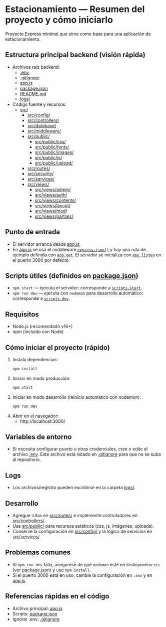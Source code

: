 # Estacionamiento — Resumen del proyecto y cómo iniciarlo

Proyecto Express minimal que sirve como base para una aplicación de estacionamiento.

## Estructura principal backend (visión rápida)
- Archivos raíz backend:
  - [.env](.env)
  - [.gitignore](.gitignore)
  - [app.js](app.js)
  - [package.json](package.json)
  - [README.md](README.md)
  - [logs/](logs/)
- Código fuente y recursos:
  - [src/](src/)
    - [src/config/](src/config/)
    - [src/controllers/](src/controllers/)
    - [src/database/](src/database/)
    - [src/middleware/](src/middleware/)
    - [src/public/](src/public/)
      - [src/public/css/](src/public/css/)
      - [src/public/fonts/](src/public/fonts/)
      - [src/public/images/](src/public/images/)
      - [src/public/js/](src/public/js/)
      - [src/public/upload/](src/public/upload/)
    - [src/routes/](src/routes/)
    - [src/security/](src/security/)
    - [src/services/](src/services/)
    - [src/views/](src/views/)
      - [src/views/admin/](src/views/admin/)
      - [src/views/auth/](src/views/auth/)
      - [src/views/contents/](src/views/contents/)
      - [src/views/layout/](src/views/layout/)
      - [src/views/mod/](src/views/mod/)
      - [src/views/partials/](src/views/partials/)

## Punto de entrada
- El servidor arranca desde [app.js](app.js).
- En [app.js](app.js) se usa el middleware [`express.json()`](app.js) y hay una ruta de ejemplo definida con [`app.get`](app.js). El servidor se inicializa con [`app.listen`](app.js) en el puerto 3000 por defecto.

## Scripts útiles (definidos en [package.json](package.json))
- `npm start` — ejecuta el servidor: corresponde a [`scripts.start`](package.json).
- `npm run dev` — ejecuta con `nodemon` para desarrollo automático: corresponde a [`scripts.dev`](package.json).

## Requisitos
- Node.js (recomendado v16+)
- npm (incluido con Node)

## Cómo iniciar el proyecto (rápido)
1. Instala dependencias:
   ```bash
   npm install
   ```
2. Iniciar en modo producción:
   ```bash
   npm start
   ```
3. Iniciar en modo desarrollo (reinicio automático con nodemon):
   ```bash
   npm run dev
   ```
4. Abrir en el navegador:
   - http://localhost:3000/

## Variables de entorno
- Si necesita configurar puerto u otras credenciales, cree o edite el archivo [.env](.env). Este archivo está listado en [.gitignore](.gitignore) para que no se suba al repositorio.

## Logs
- Los archivos/registro pueden escribirse en la carpeta [logs/](logs/).

## Desarrollo
- Agregue rutas en [src/routes/](src/routes/) e implemente controladores en [src/controllers/](src/controllers/).
- Use [src/public/](src/public/) para recursos estáticos (css, js, imágenes, uploads).
- Conserve la configuración en [src/config/](src/config/) y la lógica de servicios en [src/services/](src/services/).

## Problemas comunes
- Si `npm run dev` falla, asegúrese de que `nodemon` esté en `devDependencies` (ver [package.json](package.json)) y use `npm install`.
- Si el puerto 3000 está en uso, cambie la configuración en `.env` y en [app.js](app.js).

## Referencias rápidas en el código
- Archivo principal: [app.js](app.js)
- Scripts: [package.json](package.json)
- Ignorar .env: [.gitignore](.gitignore)
